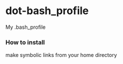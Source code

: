 # dot-bash_profile

My .bash_profile

### How to install
make symbolic links from your home directory
